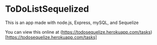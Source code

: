 # ToDoListSequelized
This is an app made with node.js, Express, mySQL, and Sequelize

You can view this online at (https://todosequelize.herokuapp.com/tasks) [https://todosequelize.herokuapp.com/tasks]
